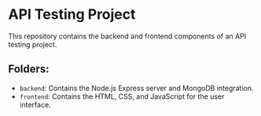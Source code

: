 # API Testing Project

This repository contains the backend and frontend components of an API testing project.

## Folders:
- `backend`: Contains the Node.js Express server and MongoDB integration.
- `frontend`: Contains the HTML, CSS, and JavaScript for the user interface.